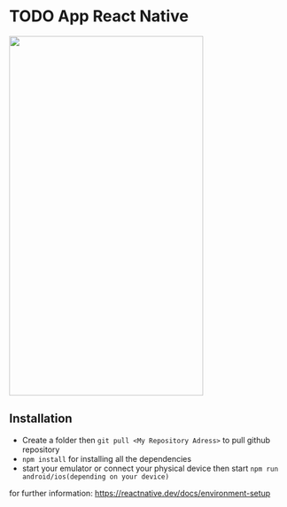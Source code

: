 # TODO App React Native

<img src="https://i.hizliresim.com/cf0jhon.gif" width="350" height="650"  />

## Installation

- Create a folder then `git pull <My Repository Adress>` to pull github repository
- `npm install` for installing all the dependencies
- start your emulator or connect your physical device then start `npm run android/ios(depending on your device)`

for further information: https://reactnative.dev/docs/environment-setup
